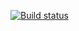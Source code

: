 [![Build status](https://ci.appveyor.com/api/projects/status/164u5lrrf4jxkliu?svg=true)](https://ci.appveyor.com/project/ZhekaSPB/bdd-i6u3f)
